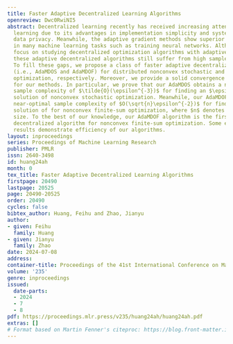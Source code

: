 ```yaml
---
title: Faster Adaptive Decentralized Learning Algorithms
openreview: Dwc0RwiNI5
abstract: Decentralized learning recently has received increasing attention in machine
  learning due to its advantages in implementation simplicity and system robustness,
  data privacy. Meanwhile, the adaptive gradient methods show superior performances
  in many machine learning tasks such as training neural networks. Although some works
  focus on studying decentralized optimization algorithms with adaptive learning rates,
  these adaptive decentralized algorithms still suffer from high sample complexity.
  To fill these gaps, we propose a class of faster adaptive decentralized algorithms
  (i.e., AdaMDOS and AdaMDOF) for distributed nonconvex stochastic and finite-sum
  optimization, respectively. Moreover, we provide a solid convergence analysis framework
  for our methods. In particular, we prove that our AdaMDOS obtains a near-optimal
  sample complexity of $\tilde{O}(\epsilon^{-3})$ for finding an $\epsilon$-stationary
  solution of nonconvex stochastic optimization. Meanwhile, our AdaMDOF obtains a
  near-optimal sample complexity of $O(\sqrt{n}\epsilon^{-2})$ for finding an $\epsilon$-stationary
  solution of for nonconvex finite-sum optimization, where $n$ denotes the sample
  size. To the best of our knowledge, our AdaMDOF algorithm is the first adaptive
  decentralized algorithm for nonconvex finite-sum optimization. Some experimental
  results demonstrate efficiency of our algorithms.
layout: inproceedings
series: Proceedings of Machine Learning Research
publisher: PMLR
issn: 2640-3498
id: huang24ah
month: 0
tex_title: Faster Adaptive Decentralized Learning Algorithms
firstpage: 20490
lastpage: 20525
page: 20490-20525
order: 20490
cycles: false
bibtex_author: Huang, Feihu and Zhao, Jianyu
author:
- given: Feihu
  family: Huang
- given: Jianyu
  family: Zhao
date: 2024-07-08
address:
container-title: Proceedings of the 41st International Conference on Machine Learning
volume: '235'
genre: inproceedings
issued:
  date-parts:
  - 2024
  - 7
  - 8
pdf: https://proceedings.mlr.press/v235/huang24ah/huang24ah.pdf
extras: []
# Format based on Martin Fenner's citeproc: https://blog.front-matter.io/posts/citeproc-yaml-for-bibliographies/
---
```


